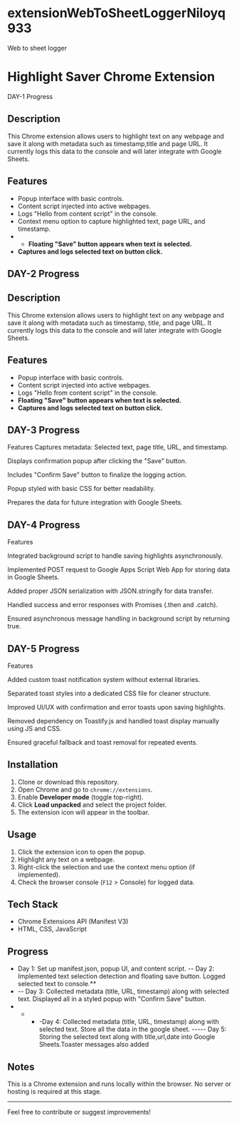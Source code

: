 # extensionWebToSheetLoggerNiloyq933
Web to sheet logger
# Highlight Saver Chrome Extension

DAY-1 Progress

## Description
This Chrome extension allows users to highlight text on any webpage and save it along with metadata such as timestamp,title and page URL. It currently logs this data to the console and will later integrate with Google Sheets.


## Features
- Popup interface with basic controls.
- Content script injected into active webpages.
- Logs "Hello from content script" in the console.
- Context menu option to capture highlighted text, page URL, and timestamp.
- - **Floating "Save" button appears when text is selected.**
- **Captures and logs selected text on button click.**

## DAY-2 Progress

## Description
This Chrome extension allows users to highlight text on any webpage and save it along with metadata such as timestamp, title, and page URL. It currently logs this data to the console and will later integrate with Google Sheets.

## Features
- Popup interface with basic controls.
- Content script injected into active webpages.
- Logs "Hello from content script" in the console.
- **Floating "Save" button appears when text is selected.**
- **Captures and logs selected text on button click.**

## DAY-3 Progress
Features
Captures metadata: Selected text, page title, URL, and timestamp.

Displays confirmation popup after clicking the "Save" button.

Includes "Confirm Save" button to finalize the logging action.

Popup styled with basic CSS for better readability.

Prepares the data for future integration with Google Sheets.


## DAY-4 Progress
Features

Integrated background script to handle saving highlights asynchronously.

Implemented POST request to Google Apps Script Web App for storing data in Google Sheets.

Added proper JSON serialization with JSON.stringify for data transfer.

Handled success and error responses with Promises (.then and .catch).

Ensured asynchronous message handling in background script by returning true.


## DAY-5 Progress
Features

Added custom toast notification system without external libraries.

Separated toast styles into a dedicated CSS file for cleaner structure.

Improved UI/UX with confirmation and error toasts upon saving highlights.

Removed dependency on Toastify.js and handled toast display manually using JS and CSS.

Ensured graceful fallback and toast removal for repeated events.



## Installation
1. Clone or download this repository.
2. Open Chrome and go to `chrome://extensions`.
3. Enable **Developer mode** (toggle top-right).
4. Click **Load unpacked** and select the project folder.
5. The extension icon will appear in the toolbar.

## Usage
1. Click the extension icon to open the popup.
2. Highlight any text on a webpage.
3. Right-click the selection and use the context menu option (if implemented).
4. Check the browser console (`F12` > Console) for logged data.

## Tech Stack
- Chrome Extensions API (Manifest V3)
- HTML, CSS, JavaScript

## Progress
- Day 1: Set up manifest.json, popup UI, and content script.
-- Day 2: Implemented text selection detection and floating save button. Logged selected text  to console.**
- -- Day 3: Collected metadata (title, URL, timestamp) along with selected text. Displayed all in a styled popup with "Confirm Save" button.
- - - -Day 4: Collected metadata (title, URL, timestamp) along with selected text. Store all the data in the google sheet.
----- Day 5: Storing the selected text along with title,url,date into Google Sheets.Toaster messages also added
## Notes
This is a Chrome extension and runs locally within the browser. No server or hosting is required at this stage.

---

Feel free to contribute or suggest improvements!

